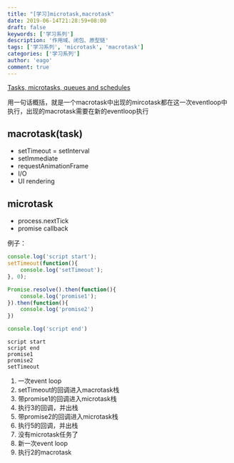 ```yaml
---
title: "[学习]microtask,macrotask"
date: 2019-06-14T21:28:59+08:00
draft: false
keywords: ['学习系列']
description: '作用域、闭包、原型链'
tags: ['学习系列', 'microtask', 'macrotask']
categories: ['学习系列']
author: 'eago'
comment: true
---
```

[Tasks, microtasks, queues and schedules](https://jakearchibald.com/2015/tasks-microtasks-queues-and-schedules/)

用一句话概括，就是一个macrotask中出现的mircotask都在这一次eventloop中执行，出现的macrotask需要在新的eventloop执行


## macrotask(task)

- setTimeout
= setInterval
- setImmediate
- requestAnimationFrame
- I/O
- UI rendering

## microtask

- process.nextTick
- promise callback

例子：

```js
console.log('script start');
setTimeout(function(){
    console.log('setTimeout');
}, 0);

Promise.resolve().then(function(){
    console.log('promise1');
}).then(function(){
    console.log('promise2')
})

console.log('script end')
```

```
script start
script end
promise1
promise2
setTimeout
```

1. 一次event loop
2. setTimeout的回调进入macrotask栈
3. 带promise1的回调进入microtask栈
4. 执行3的回调，并出栈
5. 带promise2的回调进入microtask栈
6. 执行5的回调，并出栈
7. 没有microtask任务了
8. 新一次event loop
9. 执行2的macrotask

